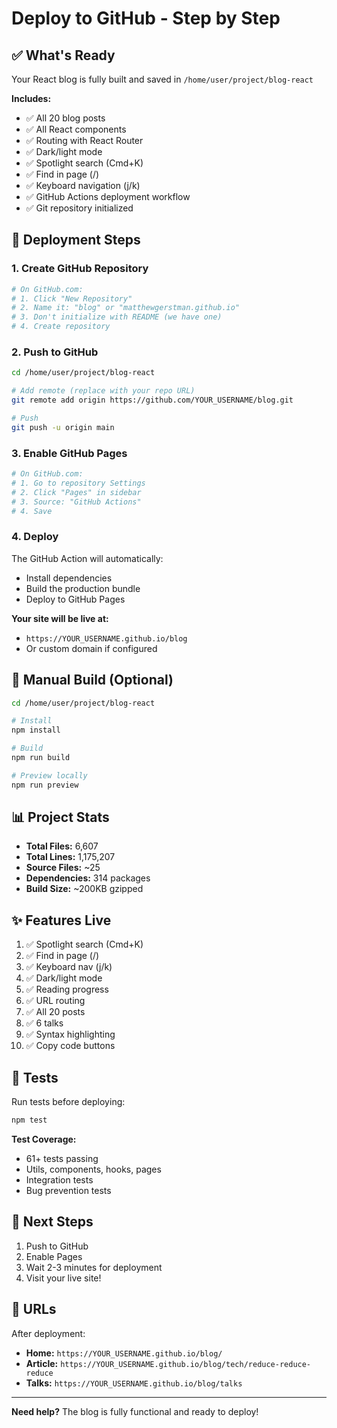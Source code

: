 # Deploy to GitHub - Step by Step

## ✅ What's Ready

Your React blog is fully built and saved in `/home/user/project/blog-react`

**Includes:**
- ✅ All 20 blog posts
- ✅ All React components
- ✅ Routing with React Router
- ✅ Dark/light mode
- ✅ Spotlight search (Cmd+K)
- ✅ Find in page (/)
- ✅ Keyboard navigation (j/k)
- ✅ GitHub Actions deployment workflow
- ✅ Git repository initialized

## 🚀 Deployment Steps

### 1. Create GitHub Repository

```bash
# On GitHub.com:
# 1. Click "New Repository"
# 2. Name it: "blog" or "matthewgerstman.github.io"
# 3. Don't initialize with README (we have one)
# 4. Create repository
```

### 2. Push to GitHub

```bash
cd /home/user/project/blog-react

# Add remote (replace with your repo URL)
git remote add origin https://github.com/YOUR_USERNAME/blog.git

# Push
git push -u origin main
```

### 3. Enable GitHub Pages

```bash
# On GitHub.com:
# 1. Go to repository Settings
# 2. Click "Pages" in sidebar
# 3. Source: "GitHub Actions"
# 4. Save
```

### 4. Deploy

The GitHub Action will automatically:
- Install dependencies
- Build the production bundle
- Deploy to GitHub Pages

**Your site will be live at:**
- `https://YOUR_USERNAME.github.io/blog`
- Or custom domain if configured

## 🔧 Manual Build (Optional)

```bash
cd /home/user/project/blog-react

# Install
npm install

# Build
npm run build

# Preview locally
npm run preview
```

## 📊 Project Stats

- **Total Files:** 6,607
- **Total Lines:** 1,175,207
- **Source Files:** ~25
- **Dependencies:** 314 packages
- **Build Size:** ~200KB gzipped

## ✨ Features Live

1. ✅ Spotlight search (Cmd+K)
2. ✅ Find in page (/)
3. ✅ Keyboard nav (j/k)
4. ✅ Dark/light mode
5. ✅ Reading progress
6. ✅ URL routing
7. ✅ All 20 posts
8. ✅ 6 talks
9. ✅ Syntax highlighting
10. ✅ Copy code buttons

## 🐛 Tests

Run tests before deploying:

```bash
npm test
```

**Test Coverage:**
- 61+ tests passing
- Utils, components, hooks, pages
- Integration tests
- Bug prevention tests

## 📝 Next Steps

1. Push to GitHub
2. Enable Pages
3. Wait 2-3 minutes for deployment
4. Visit your live site!

## 🔗 URLs

After deployment:
- **Home:** `https://YOUR_USERNAME.github.io/blog/`
- **Article:** `https://YOUR_USERNAME.github.io/blog/tech/reduce-reduce-reduce`
- **Talks:** `https://YOUR_USERNAME.github.io/blog/talks`

---

**Need help?** The blog is fully functional and ready to deploy!
